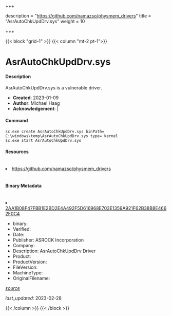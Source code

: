 +++

description = "https://github.com/namazso/physmem_drivers"
title = "AsrAutoChkUpdDrv.sys"
weight = 10

+++


{{< block "grid-1" >}}
{{< column "mt-2 pt-1">}}


# AsrAutoChkUpdDrv.sys

#### Description

AsrAutoChkUpdDrv.sys is a vulnerable driver.

- **Created**: 2023-01-09
- **Author**: Michael Haag
- **Acknowledgement**:  | [](https://twitter.com/)

#### Command

```
sc.exe create AsrAutoChkUpdDrv.sys binPath= C:\windows\temp\AsrAutoChkUpdDrv.sys type= kernel
sc.exe start AsrAutoChkUpdDrv.sys
```

#### Resources
<br>


<li><a href=" https://github.com/namazso/physmem_drivers"> https://github.com/namazso/physmem_drivers</a></li>


<br>


#### Binary Metadata
<br>



<li><a href="https://www.virustotal.com/gui/file/2AA1B08F47FBB1E2BD2E4A492F5D616968E703E1359A921F62B38B8E4662F0C4">2AA1B08F47FBB1E2BD2E4A492F5D616968E703E1359A921F62B38B8E4662F0C4</a></li>



- binary: 
- Verified: 
- Date: 
- Publisher: ASROCK Incorporation
- Company: 
- Description: AsrAutoChkUpdDrv Driver
- Product: 
- ProductVersion: 
- FileVersion: 
- MachineType: 
- OriginalFilename: 

[*source*](https://github.com/magicsword-io/LOLDrivers/tree/main/yaml/asrautochkupddrv.sys.yml)

*last_updated:* 2023-02-28


{{< /column >}}
{{< /block >}}

